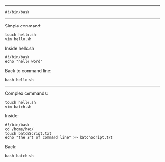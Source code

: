 ----

```shell
#!/bin/bash
```


----

Simple command:

```shell
touch hello.sh
vim hello.sh
```

Inside hello.sh
```Shell
#!/bin/bash
echo "hello word"
```

Back to command line:
```Shell
bash hello.sh
```

---


Complex commands:

```shell
touch hello.sh
vim batch.sh
```

Inside:
```shell
#!/bin/bash
cd /home/hao/
touch batchScript.txt
echo "the art of command line" >> batchScript.txt
```

Back:
```shell
bash batch.sh
```